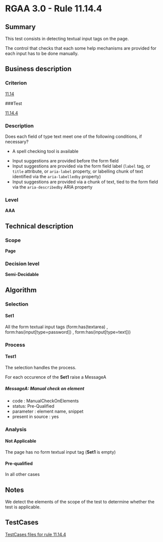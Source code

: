 # RGAA 3.0 -  Rule 11.14.4

## Summary

This test consists in detecting textual input tags on the page.

The control that checks that each some help mechanisms are provided for each input has to be done manually.

## Business description

### Criterion

[11.14](http://asqatasun.github.io/RGAA--3.0--EN/RGAA3.0_Criteria_English_version_v1.html#crit-11-14)

###Test

[11.14.4](http://asqatasun.github.io/RGAA--3.0--EN/RGAA3.0_Criteria_English_version_v1.html#test-11.14.4)

### Description
Does each field of
    type text meet one of the following conditions, if
    necessary?
    <ul><li> A spell checking tool is available</li>
  <li>Input suggestions are
   provided before the form field</li>
  <li>Input suggestions are
   provided via the form field label (<code>label</code> tag, or
   <code>title</code> attribute, or <code>aria-label</code> property, or
   labelling chunk of text identified via the
   <code>aria-labelledby</code> property)</li>
  <li>Input
   suggestions are provided via a chunk of text, tied
   to the form field via the <code>aria-describedby</code> ARIA
   property</li>
    </ul> 


### Level

**AAA**

## Technical description

### Scope

**Page**

### Decision level

**Semi-Decidable**

## Algorithm

### Selection

#### Set1

All the form textual input tags (form:has(textarea) , form:has(input[type=password]) , form:has(input[type=text]))

### Process

#### Test1

The selection handles the process.

For each occurence of the **Set1** raise a MessageA

##### MessageA: Manual check on element

-   code : ManualCheckOnElements
-   status: Pre-Qualified
-   parameter : element name, snippet
-   present in source : yes

### Analysis

#### Not Applicable

The page has no form textual input tag (**Set1** is empty)

#### Pre-qualified

In all other cases

## Notes

We detect the elements of the scope of the test to determine whether the
test is applicable.



##  TestCases 

[TestCases files for rule 11.14.4](https://gitlab.com/asqatasun/Asqatasun/-/tree/master/rules/rules-rgaa3.0/src/test/resources/testcases/rgaa30/Rgaa30Rule111404/) 


